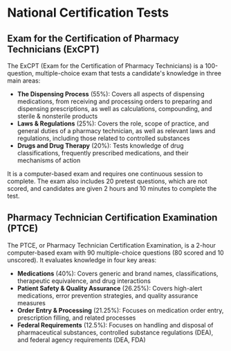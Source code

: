 # National Certification Tests

## Exam for the Certification of Pharmacy Technicians (ExCPT)

The ExCPT (Exam for the Certification of Pharmacy Technicians) is a 100-question, multiple-choice exam that tests a candidate's knowledge in three main areas:

- **The Dispensing Process** (55%): Covers all aspects of dispensing medications, from receiving and processing orders to preparing and dispensing prescriptions, as well as calculations, compounding, and sterile & nonsterile products
- **Laws & Regulations** (25%): Covers the role, scope of practice, and general duties of a pharmacy technician, as well as relevant laws and regulations, including those related to controlled substances
- **Drugs and Drug Therapy** (20%): Tests knowledge of drug classifications, frequently prescribed medications, and their mechanisms of action

It is a computer-based exam and requires one continuous session to complete. The exam also includes 20 pretest questions, which are not scored, and candidates are given 2 hours and 10 minutes to complete the test.

## Pharmacy Technician Certification Examination (PTCE)

The PTCE, or Pharmacy Technician Certification Examination, is a 2-hour computer-based exam with 90 multiple-choice questions (80 scored and 10 unscored). It evaluates knowledge in four key areas:

- **Medications** (40%): Covers generic and brand names, classifications, therapeutic equivalence, and drug interactions
- **Patient Safety & Quality Assurance** (26.25%): Covers high-alert medications, error prevention strategies, and quality assurance measures
- **Order Entry & Processing** (21.25%): Focuses on medication order entry, prescription filling, and related processes
- **Federal Requirements** (12.5%): Focuses on handling and disposal of pharmaceutical substances, controlled substance regulations (DEA), and federal agency requirements (DEA, FDA)
